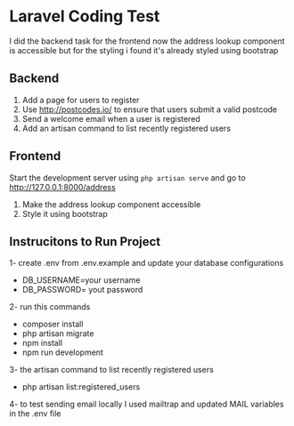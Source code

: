 # Laravel Coding Test

I did the backend task
for the frontend now the address lookup component is accessible
but for the styling i found it's already styled using bootstrap

## Backend

1. Add a page for users to register
2. Use http://postcodes.io/ to ensure that users submit a valid postcode
3. Send a welcome email when a user is registered
4. Add an artisan command to list recently registered users

## Frontend

Start the development server using `php artisan serve` and go to http://127.0.0.1:8000/address

1. Make the address lookup component accessible
2. Style it using bootstrap


## Instrucitons to Run Project

1- create .env from .env.example and update your database configurations
- DB_USERNAME=your username
- DB_PASSWORD= yout password

2- run this commands 
- composer install
- php artisan migrate
- npm install
- npm run development

3- the artisan command to list recently registered users 
- php artisan list:registered_users

4- to test sending email locally I used mailtrap
and updated MAIL variables in the .env file





